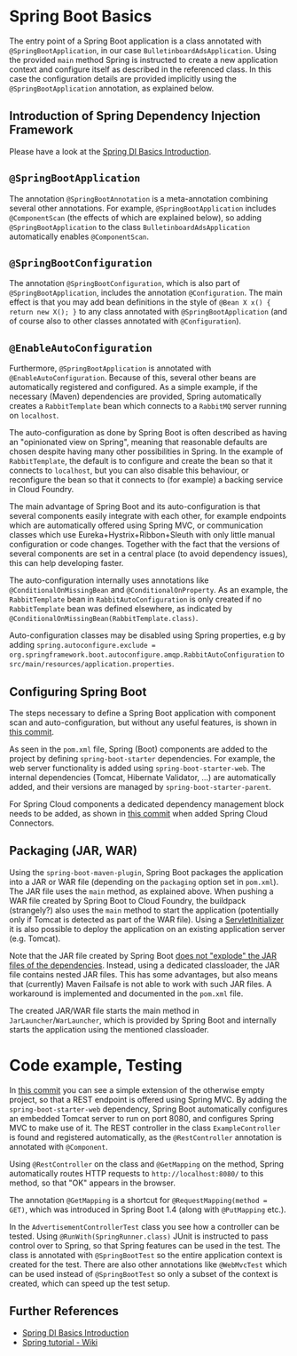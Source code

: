 # Spring Boot Basics
The entry point of a Spring Boot application is a class annotated with `@SpringBootApplication`, in our case `BulletinboardAdsApplication`.
Using the provided `main` method Spring is instructed to create a new application context and configure itself as described in the referenced class.
In this case the configuration details are provided implicitly using the `@SpringBootApplication` annotation, as explained below.

## Introduction of Spring Dependency Injection Framework
Please have a look at the [Spring DI Basics Introduction](https://github.wdf.sap.corp/cc-java-dev/cc-coursematerial/blob/master/SpringBasics/Readme.md).

## `@SpringBootApplication`
The annotation `@SpringBootAnnotation` is a meta-annotation combining several other annotations.
For example, `@SpringBootApplication` includes `@ComponentScan` (the effects of which are explained below), so adding `@SpringBootApplication` to the class `BulletinboardAdsApplication` automatically enables `@ComponentScan`.


## `@SpringBootConfiguration`
The annotation `@SpringBootConfiguration`, which is also part of `@SpringBootApplication`, includes the annotation `@Configuration`.
The main effect is that you may add bean definitions in the style of `@Bean X x() { return new X(); }` to any class annotated with `@SpringBootApplication` (and of course also to other classes annotated with `@Configuration`).
 

## `@EnableAutoConfiguration`
Furthermore, `@SpringBootApplication` is annotated with `@EnableAutoConfiguration`.
Because of this, several other beans are automatically registered and configured.
As a simple example, if the necessary (Maven) dependencies are provided, Spring automatically creates a `RabbitTemplate` bean which connects to a `RabbitMQ` server running on `localhost`.

The auto-configuration as done by Spring Boot is often described as having an "opinionated view on Spring", meaning that reasonable defaults are chosen despite having many other possibilities in Spring.
In the example of `RabbitTemplate`, the default is to configure and create the bean so that it connects to `localhost`, but you can also disable this behaviour, or reconfigure the bean so that it connects to (for example) a backing service in Cloud Foundry.

The main advantage of Spring Boot and its auto-configuration is that several components easily integrate with each other, for example endpoints which are automatically offered using Spring MVC, or communication classes which use Eureka+Hystrix+Ribbon+Sleuth with only little manual configuration or code changes.
Together with the fact that the versions of several components are set in a central place (to avoid dependency issues), this can help developing faster.

The auto-configuration internally uses annotations like `@ConditionalOnMissingBean` and `@ConditionalOnProperty`.
As an example, the `RabbitTemplate` bean in `RabbitAutoConfiguration` is only created if no `RabbitTemplate` bean was defined elsewhere, as indicated by `@ConditionalOnMissingBean(RabbitTemplate.class)`.

Auto-configuration classes may be disabled using Spring properties, e.g by adding `spring.autoconfigure.exclude = org.springframework.boot.autoconfigure.amqp.RabbitAutoConfiguration` to `src/main/resources/application.properties`.


## Configuring Spring Boot
The steps necessary to define a Spring Boot application with component scan and auto-configuration, but without any useful features, is shown in [this commit](https://github.wdf.sap.corp/cc-java/cc-bulletinboard-ads-spring-boot/commit/5dc7a232d8a3e4cd4959d50cda8c16d7b4e97b47). 

As seen in the `pom.xml` file, Spring (Boot) components are added to the project by defining `spring-boot-starter` dependencies.
For example, the web server functionality is added using `spring-boot-starter-web`.
The internal dependencies (Tomcat, Hibernate Validator, ...) are automatically added, and their versions are managed by `spring-boot-starter-parent`.

For Spring Cloud components a dedicated dependency management block needs to be added, as shown in [this commit](https://github.wdf.sap.corp/cc-java/cc-bulletinboard-ads-spring-boot/commit/3cacd0575d219807de50250782a14d958396717f) when added Spring Cloud Connectors.
 
## Packaging (JAR, WAR) 
Using the `spring-boot-maven-plugin`, Spring Boot packages the application into a JAR or WAR file (depending on the `packaging` option set in `pom.xml`).
The JAR file uses the `main` method, as explained above.
When pushing a WAR file created by Spring Boot to Cloud Foundry, the buildpack (strangely?) also uses the `main` method to start the application (potentially only if Tomcat is detected as part of the WAR file).
Using a [ServletInitializer](https://github.wdf.sap.corp/cc-java/cc-bulletinboard-ads-spring-boot/blob/master/src/main/java/com/sap/bulletinboard/ads/ServletInitializer.java) it is also possible to deploy the application on an existing application server (e.g. Tomcat).

Note that the JAR file created by Spring Boot [does not "explode" the JAR files of the dependencies](http://docs.spring.io/spring-boot/docs/current/reference/html/executable-jar.html).
Instead, using a dedicated classloader, the JAR file contains nested JAR files.
This has some advantages, but also means that (currently) Maven Failsafe is not able to work with such JAR files.
A workaround is implemented and documented in the `pom.xml` file.

The created JAR/WAR file starts the main method in `JarLauncher`/`WarLauncher`, which is provided by Spring Boot and internally starts the application using the mentioned classloader.

# Code example, Testing
In [this commit](https://github.wdf.sap.corp/cc-java/cc-bulletinboard-ads-spring-boot/commit/05a35e1dfc359f127d1af6ac0da0237d3ef07e60) you can see a simple extension of the otherwise empty project, so that a REST endpoint is offered using Spring MVC.
By adding the `spring-boot-starter-web` dependency, Spring Boot automatically configures an embedded Tomcat server to run on port 8080, and configures Spring MVC to make use of it.
The REST controller in the class `ExampleController` is found and registered automatically, as the `@RestController` annotation is annotated with `@Component`.

Using `@RestController` on the class and `@GetMapping` on the method, Spring automatically routes HTTP requests to `http://localhost:8080/` to this method, so that "OK" appears in the browser.

The annotation `@GetMapping` is a shortcut for `@RequestMapping(method = GET)`, which was introduced in Spring Boot 1.4 (along with `@PutMapping` etc.).

In the `AdvertisementControllerTest` class you see how a controller can be tested.
Using `@RunWith(SpringRunner.class)` JUnit is instructed to pass control over to Spring, so that Spring features can be used in the test. The class is annotated with `@SpringBootTest` so the entire application context is created for the test.
There are also other annotations like `@WebMvcTest` which can be used instead of `@SpringBootTest` so only a subset of the context is created, which can speed up the test setup.

## Further References
- [Spring DI Basics Introduction](https://github.wdf.sap.corp/cc-java-dev/cc-coursematerial/blob/master/SpringBasics/Readme.md)
- [Spring tutorial - Wiki](https://github.wdf.sap.corp/d022051/SpringTutorial/wiki)
